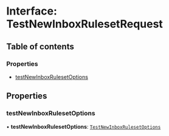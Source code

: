 # Interface: TestNewInboxRulesetRequest

## Table of contents

### Properties

- [testNewInboxRulesetOptions](TestNewInboxRulesetRequest.md#testnewinboxrulesetoptions)

## Properties

### testNewInboxRulesetOptions

• **testNewInboxRulesetOptions**: [`TestNewInboxRulesetOptions`](TestNewInboxRulesetOptions.md)
